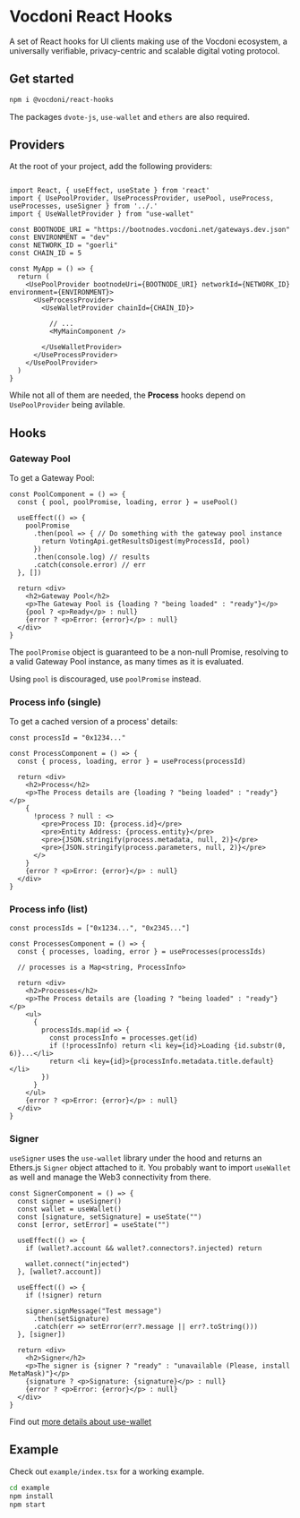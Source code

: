 # Vocdoni React Hooks

A set of React hooks for UI clients making use of the Vocdoni ecosystem, a universally verifiable, privacy-centric and scalable digital voting protocol.

## Get started

```bash
npm i @vocdoni/react-hooks
```

The packages `dvote-js`, `use-wallet` and `ethers` are also required.

## Providers

At the root of your project, add the following providers:

```tsx

import React, { useEffect, useState } from 'react'
import { UsePoolProvider, UseProcessProvider, usePool, useProcess, useProcesses, useSigner } from '../.'
import { UseWalletProvider } from "use-wallet"

const BOOTNODE_URI = "https://bootnodes.vocdoni.net/gateways.dev.json"
const ENVIRONMENT = "dev" 
const NETWORK_ID = "goerli"
const CHAIN_ID = 5

const MyApp = () => {
  return (
    <UsePoolProvider bootnodeUri={BOOTNODE_URI} networkId={NETWORK_ID} environment={ENVIRONMENT}>
      <UseProcessProvider>
        <UseWalletProvider chainId={CHAIN_ID}>
          
          // ...
          <MyMainComponent /> 

        </UseWalletProvider>
      </UseProcessProvider>
    </UsePoolProvider>
  )
}
```

While not all of them are needed, the **Process** hooks depend on `UsePoolProvider` being avilable.

## Hooks

### Gateway Pool

To get a Gateway Pool:

```tsx
const PoolComponent = () => {
  const { pool, poolPromise, loading, error } = usePool()

  useEffect(() => {
    poolPromise
      .then(pool => { // Do something with the gateway pool instance
        return VotingApi.getResultsDigest(myProcessId, pool)
      })
      .then(console.log) // results
      .catch(console.error) // err
  }, [])

  return <div>
    <h2>Gateway Pool</h2>
    <p>The Gateway Pool is {loading ? "being loaded" : "ready"}</p>
    {pool ? <p>Ready</p> : null}
    {error ? <p>Error: {error}</p> : null}
  </div>
}
```

The `poolPromise` object is guaranteed to be a non-null Promise, resolving to a valid Gateway Pool instance, as many times as it is evaluated. 

Using `pool` is discouraged, use `poolPromise` instead.

### Process info (single)

To get a cached version of a process' details:

```tsx
const processId = "0x1234..."

const ProcessComponent = () => {
  const { process, loading, error } = useProcess(processId)

  return <div>
    <h2>Process</h2>
    <p>The Process details are {loading ? "being loaded" : "ready"}</p>
    {
      !process ? null : <>
        <pre>Process ID: {process.id}</pre>
        <pre>Entity Address: {process.entity}</pre>
        <pre>{JSON.stringify(process.metadata, null, 2)}</pre>
        <pre>{JSON.stringify(process.parameters, null, 2)}</pre>
      </>
    }
    {error ? <p>Error: {error}</p> : null}
  </div>
}
```

### Process info (list)

```tsx
const processIds = ["0x1234...", "0x2345..."]

const ProcessesComponent = () => {
  const { processes, loading, error } = useProcesses(processIds)

  // processes is a Map<string, ProcessInfo>

  return <div>
    <h2>Processes</h2>
    <p>The Process details are {loading ? "being loaded" : "ready"}</p>
    <ul>
      {
        processIds.map(id => {
          const processInfo = processes.get(id)
          if (!processInfo) return <li key={id}>Loading {id.substr(0, 6)}...</li>
          return <li key={id}>{processInfo.metadata.title.default}</li>
        })
      }
    </ul>
    {error ? <p>Error: {error}</p> : null}
  </div>
}
```

### Signer

`useSigner` uses the `use-wallet` library under the hood and returns an Ethers.js `Signer` object attached to it. You probably want to import `useWallet` as well and manage the Web3 connectivity from there.

```tsx
const SignerComponent = () => {
  const signer = useSigner()
  const wallet = useWallet()
  const [signature, setSignature] = useState("")
  const [error, setError] = useState("")

  useEffect(() => {
    if (wallet?.account && wallet?.connectors?.injected) return

    wallet.connect("injected")
  }, [wallet?.account])

  useEffect(() => {
    if (!signer) return

    signer.signMessage("Test message")
      .then(setSignature)
      .catch(err => setError(err?.message || err?.toString()))
  }, [signer])

  return <div>
    <h2>Signer</h2>
    <p>The signer is {signer ? "ready" : "unavailable (Please, install MetaMask)"}</p>
    {signature ? <p>Signature: {signature}</p> : null}
    {error ? <p>Error: {error}</p> : null}
  </div>
}
```

Find out [more details about use-wallet](https://github.com/aragon/use-wallet#readme)

## Example

Check out `example/index.tsx` for a working example.

```bash
cd example
npm install
npm start
```
